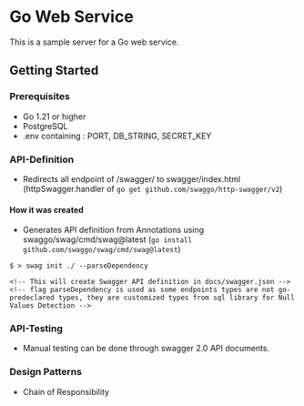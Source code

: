 # Go Web Service

This is a sample server for a Go web service.

## Getting Started
### Prerequisites
- Go 1.21 or higher
- PostgreSQL
- .env containing : PORT, DB_STRING, SECRET_KEY

### API-Definition
- Redirects all endpoint of /swagger/ to swagger/index.html (httpSwagger.handler of `go get github.com/swaggo/http-swagger/v2`)
#### How it was created
- Generates API definition from Annotations using swaggo/swag/cmd/swag@latest (`go install github.com/swaggo/swag/cmd/swag@latest`)
```
$ > swag init ./ --parseDependency

<!-- This will create Swagger API definition in docs/swagger.json -->
<!-- flag parseDependency is used as some endpoints types are not go-predeclared types, they are customized types from sql library for Null Values Detection -->
```

### API-Testing
- Manual testing can be done through swagger 2.0 API documents.

### Design Patterns
- Chain of Responsibility